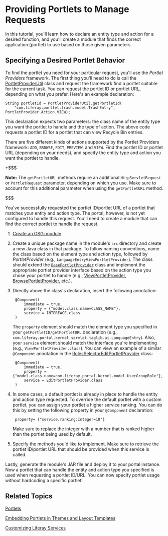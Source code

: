 # Providing Portlets to Manage Requests [](id=providing-portlets-to-manage-requests)

In this tutorial, you'll learn how to declare an entity type and action for a
desired function, and you'll create a module that finds the correct application
(portlet) to use based on those given parameters.

## Specifying a Desired Portlet Behavior [](id=specifying-a-desired-portlet-behavior)

To find the portlet you need for your particular request, you'll use the
*Portlet Providers* framework. The first thing you'll need to do is call the
[PortletProviderUtil](@platform-ref@/7.0-latest/javadocs/portal-kernel/com/liferay/portal/kernel/portlet/PortletProviderUtil.html)
class and request the framework find a portlet suitable for the current task.
You can request the portlet ID or portlet URL, depending on what you prefer.
Here's an example declaration:

    String portletId = PortletProviderUtil.getPortletId(
        "com.liferay.portlet.trash.model.TrashEntry", PortletProvider.Action.VIEW);

This declaration expects two parameters: the class name of the entity type you
want the portlet to handle and the type of action. The above code requests a
portlet ID for a portlet that can view Recycle Bin entries.

There are five different kinds of actions supported by the Portlet Providers
framework: `ADD`, `BROWSE`, `EDIT`, `PREVIEW`, and `VIEW`. Find the portlet ID
or portlet URL (depending on your needs), and specify the entity type and action
you want the portlet to handle.

+$$$

**Note:** The `getPortletURL` methods require an additional `HttpServletRequest`
or `PortletRequest` parameter, depending on which you use. Make sure to account
for this additional parameter when using the `getPortletURL` method.

$$$

You've successfully requested the portlet ID/portlet URL of a portlet that
matches your entity and action type. The portal, however, is not yet configured
to handle this request. You'll need to create a module that can find the correct 
portlet to handle the request.

1. [Create an OSGi module](/develop/tutorials/-/knowledge_base/7-0/starting-module-development#creating-a-module).

2. Create a unique package name in the module's `src` directory and create a
   new Java class in that package. To follow naming conventions, name the class
   based on the element type and action type, followed by *PortletProvider*
   (e.g., `LanguageEntryViewPortletProvider`). The class should extend the
   [`BasePortletProvider`](@platform-ref@/7.0-latest/javadocs/portal-kernel/com/liferay/portal/kernel/portlet/BasePortletProvider.html)
   class and implement the appropriate portlet provider interface based on the
   action type you chose your portlet to handle (e.g.,
   [ViewPortletProvider](@platform-ref@/7.0-latest/javadocs/portal-kernel/com/liferay/portal/kernel/portlet/ViewPortletProvider.html),
   [BrowsePortletProvider](@platform-ref@/7.0-latest/javadocs/portal-kernel/com/liferay/portal/kernel/portlet/BrowsePortletProvider.html),
   etc.).

3. Directly above the class's declaration, insert the following annotation:

        @Component(
            immediate = true,
            property = {"model.class.name=CLASS_NAME"},
            service = INTERFACE.class
        )

    The `property` element should match the element type you specified in your
    `getPortletID/getPortletURL` declaration (e.g.,
    `com.liferay.portal.kernel.servlet.taglib.ui.LanguageEntry`). Also, your
    `service` element should match the interface you're implementing (e.g.,
    `ViewPortletProvider.class`). You can view an example of a similar
    `@Component` annotation in the
    [RolesSelectorEditPortletProvider](@app-ref@/foundation/latest/javadocs/com/liferay/roles/selector/web/internal/portlet/RolesSelectorEditPortletProvider.html)
    class:

        @Component(
            immediate = true,
            property = {"model.class.name=com.liferay.portal.kernel.model.UserGroupRole"},
            service = EditPortletProvider.class
        )

4. In some cases, a default portlet is already in place to handle the entity
   and action type requested. To override the default portlet with a custom
   portlet, you can assign your portlet a higher service ranking. You can do
   this by setting the following property in your `@Component` declaration:

        property= {"service.ranking:Integer=10"}

    Make sure to replace the integer with a number that is ranked higher than
    the portlet being used by default. 

5. Specify the methods you'd like to implement. Make sure to retrieve the
   portlet ID/portlet URL that should be provided when this service is called.

Lastly, generate the module's JAR file and deploy it to your portal instance.
Now a portlet that can handle the entity and action type you specified is used
when requesting a portlet ID/URL. You can now specify portlet usage without
hardcoding a specific portlet!

## Related Topics [](id=related-topics)

[Portlets](/develop/tutorials/-/knowledge_base/7-0/portlets)

[Embedding Portlets in Themes and Layout Templates](/develop/tutorials/-/knowledge_base/7-0/embedding-portlets-in-themes-and-layout-templates)

[Customizing Liferay Services](/develop/tutorials/-/knowledge_base/7-0/customizing-liferay-services-service-wrappers)
